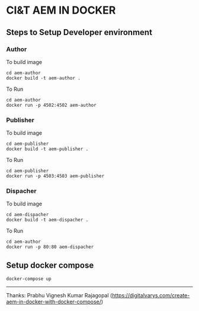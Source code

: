 # CI&T AEM IN DOCKER

## Steps to Setup Developer environment

### Author 

To build image

```
cd aem-author
docker build -t aem-author .
```

To Run
```
cd aem-author
docker run -p 4502:4502 aem-author
```

### Publisher

To build image

```
cd aem-publisher
docker build -t aem-publisher .
```

To Run
```
cd aem-publisher
docker run -p 4503:4503 aem-publisher
```

### Dispacher

To build image

```
cd aem-dispacher
docker build -t aem-dispacher .
```

To Run
```
cd aem-author
docker run -p 80:80 aem-dispacher
```

## Setup docker compose

```
docker-compose up
```



-----------


Thanks: Prabhu Vignesh Kumar Rajagopal (https://digitalvarys.com/create-aem-in-docker-with-docker-compose/)